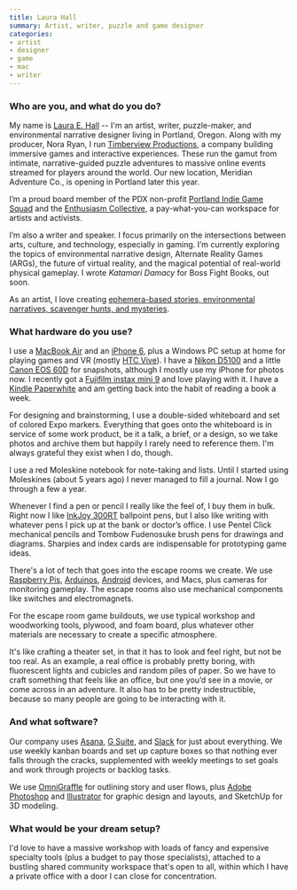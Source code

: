 ```yaml
---
title: Laura Hall
summary: Artist, writer, puzzle and game designer
categories:
- artist
- designer
- game
- mac
- writer
---
```


### Who are you, and what do you do?

My name is [Laura E. Hall](https://twitter.com/lauraehall "Laura's Twitter account.") -- I'm an artist, writer, puzzle-maker, and environmental narrative designer living in Portland, Oregon. Along with my producer, Nora Ryan, I run [Timberview Productions](https://www.timberviewproductions.com/ "Laura's game and interactive company."), a company building immersive games and interactive experiences. These run the gamut from intimate, narrative-guided puzzle adventures to massive online events streamed for players around the world. Our new location, Meridian Adventure Co., is opening in Portland later this year.

I’m a proud board member of the PDX non-profit [Portland Indie Game Squad](http://pigsquad.com/ "A non-profit group supporting game development in Portland.") and the [Enthusiasm Collective](https://enthusiasmcollective.com/ "A co-working space in Portland."), a pay-what-you-can workspace for artists and activists.

I’m also a writer and speaker. I focus primarily on the intersections between arts, culture, and technology, especially in gaming. I’m currently exploring the topics of environmental narrative design, Alternate Reality Games (ARGs), the future of virtual reality, and the magical potential of real-world physical gameplay. I wrote _Katamari Damacy_ for Boss Fight Books, out soon.

As an artist, I love creating [ephemera-based stories, environmental narratives, scavenger hunts, and mysteries](http://lauraehall.com/ "Laura's website.").

### What hardware do you use?

I use a [MacBook Air][macbook-air] and an [iPhone 6][iphone-6], plus a Windows PC setup at home for playing games and VR (mostly [HTC Vive][vive]). I have a [Nikon D5100][d5100] and a little [Canon EOS 60D][eos-60d] for snapshots, although I mostly use my iPhone for photos now. I recently got a [Fujifilm instax mini 9][instax-mini-9] and love playing with it. I have a [Kindle Paperwhite][kindle-paperwhite] and am getting back into the habit of reading a book a week.

For designing and brainstorming, I use a double-sided whiteboard and set of colored Expo markers. Everything that goes onto the whiteboard is in service of some work product, be it a talk, a brief, or a design, so we take photos and archive them but happily I rarely need to reference them. I'm always grateful they exist when I do, though.

I use a red Moleskine notebook for note-taking and lists. Until I started using Moleskines (about 5 years ago) I never managed to fill a journal. Now I go through a few a year.

Whenever I find a pen or pencil I really like the feel of, I buy them in bulk. Right now I like [InkJoy 300RT][inkjoy-300rt] ballpoint pens, but I also like writing with whatever pens I pick up at the bank or doctor’s office. I use Pentel Click mechanical pencils and Tombow Fudenosuke brush pens for drawings and diagrams. Sharpies and index cards are indispensable for prototyping game ideas.

There's a lot of tech that goes into the escape rooms we create. We use [Raspberry Pis][raspberry-pi], [Arduinos][arduino], [Android][] devices, and Macs, plus cameras for monitoring gameplay. The escape rooms also use mechanical components like switches and electromagnets.

For the escape room game buildouts, we use typical workshop and woodworking tools, plywood, and foam board, plus whatever other materials are necessary to create a specific atmosphere.

It's like crafting a theater set, in that it has to look and feel right, but not be too real. As an example, a real office is probably pretty boring, with fluorescent lights and cubicles and random piles of paper. So we have to craft something that feels like an office, but one you’d see in a movie, or come across in an adventure. It also has to be pretty indestructible, because so many people are going to be interacting with it.

### And what software?

Our company uses [Asana][], [G Suite][g-suite], and [Slack][] for just about everything. We use weekly kanban boards and set up capture boxes so that nothing ever falls through the cracks, supplemented with weekly meetings to set goals and work through projects or backlog tasks.

We use [OmniGraffle][] for outlining story and user flows, plus [Adobe Photoshop][photoshop] and [Illustrator][] for graphic design and layouts, and SketchUp for 3D modeling.

### What would be your dream setup?

I'd love to have a massive workshop with loads of fancy and expensive specialty tools (plus a budget to pay those specialists), attached to a bustling shared community workspace that's open to all, within which I have a private office with a door I can close for concentration.

[android]: https://developers.google.com/android/?csw=1 "A mobile phone platform."
[arduino]: https://www.arduino.cc/ "Open-source prototyping hardware."
[asana]: https://asana.com/ "A project management service."
[d5100]: https://www.nikonusa.com/en/Nikon-Products/Product/dslr-cameras/25478/D5100.html "A 16.2 megapixel DSLR."
[eos-60d]: http://usa.canon.com/cusa/consumer/products/cameras/slr_cameras/eos_60d "A consumer-level DSLR camera."
[g-suite]: https://gsuite.google.com/ "A hosted solution for email, calendaring and more."
[illustrator]: https://www.adobe.com/products/illustrator.html "A vector graphics editor."
[inkjoy-300rt]: http://inkjoy.papermate.com/en-US/BALLPOINT-300RT "A retractable ballpoint pen."
[instax-mini-9]: https://instax.com/mini9/en/ "An instant film camera."
[iphone-6]: https://en.wikipedia.org/wiki/IPhone_6 "A smartphone."
[kindle-paperwhite]: https://www.amazon.com/Kindle-Paperwhite-Touch-light/dp/B007OZNZG0 "An e-book reader with a book-like screen."
[macbook-air]: https://www.apple.com/macbook-air/ "A very thin laptop."
[omnigraffle]: https://www.omnigroup.com/omnigraffle/ "Diagramming software for the Mac."
[photoshop]: https://www.adobe.com/products/photoshop.html "A bitmap image editor."
[raspberry-pi]: https://en.wikipedia.org/wiki/Raspberry_Pi "A single-board hackable computer."
[slack]: https://slack.com/ "A collaboration service."
[vive]: http://www.htcvr.com/ "A SteamVR headset."
